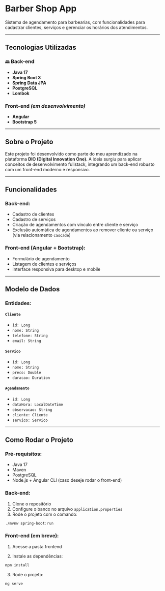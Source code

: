 # Barber Shop App

Sistema de agendamento para barbearias, com funcionalidades para cadastrar clientes, serviços e gerenciar os horários dos atendimentos.

---

## Tecnologias Utilizadas

### 🔙 Back-end
- **Java 17**
- **Spring Boot 3**
- **Spring Data JPA**
- **PostgreSQL**
- **Lombok**

### Front-end *(em desenvolvimento)*
- **Angular**
- **Bootstrap 5**

---

## Sobre o Projeto

Este projeto foi desenvolvido como parte do meu aprendizado na plataforma **DIO (Digital Innovation One)**. A ideia surgiu para aplicar conceitos de desenvolvimento fullstack, integrando um back-end robusto com um front-end moderno e responsivo.

---

## Funcionalidades

### Back-end:
- Cadastro de clientes
- Cadastro de serviços
- Criação de agendamentos com vínculo entre cliente e serviço
- Exclusão automática de agendamentos ao remover cliente ou serviço (via relacionamento `cascade`)

### Front-end (Angular + Bootstrap):
- Formulário de agendamento
- Listagem de clientes e serviços
- Interface responsiva para desktop e mobile

---

## Modelo de Dados

### Entidades:

#### `Cliente`
- `id: Long`
- `nome: String`
- `telefone: String`
- `email: String`

#### `Servico`
- `id: Long`
- `nome: String`
- `preco: Double`
- `duracao: Duration`

#### `Agendamento`
- `id: Long`
- `dataHora: LocalDateTime`
- `observacao: String`
- `cliente: Cliente`
- `servico: Servico`

---

## Como Rodar o Projeto

### Pré-requisitos:
- Java 17
- Maven
- PostgreSQL
- Node.js + Angular CLI (caso deseje rodar o front-end)

### Back-end:
1. Clone o repositório
2. Configure o banco no arquivo `application.properties`
3. Rode o projeto com o comando:

```bash
./mvnw spring-boot:run
```

### Front-end (em breve):
1. Acesse a pasta frontend

2. Instale as dependências:

```bash
npm install
```

3. Rode o projeto:

```bash
ng serve
```
